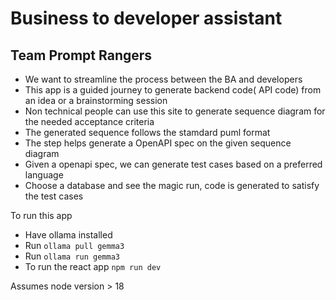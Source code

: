 # Business to developer assistant
## Team Prompt Rangers

* We want to streamline the process between the BA and developers
* This app is a guided journey to generate backend code( API code) from an idea or a brainstorming session
* Non technical people can use this site to generate sequence diagram for the needed acceptance criteria
* The generated sequence follows the stamdard puml format
* The step helps generate a OpenAPI spec on the given sequence diagram
* Given a openapi spec, we can generate test cases based on a preferred language
* Choose a database and see the magic run, code is generated to satisfy the test cases


To run this app
* Have ollama installed
* Run `ollama pull gemma3`
* Run `ollama run gemma3`
* To run the react app `npm run dev`

Assumes node version > 18